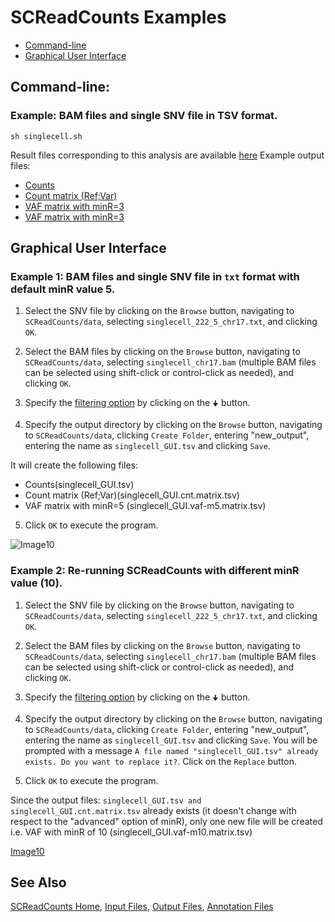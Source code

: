 # SCReadCounts Examples

* [Command-line](https://github.com/HorvathLab/NGS/blob/master/SCReadCounts/docs/Examples.md#command-line)
* [Graphical User Interface](https://github.com/HorvathLab/NGS/blob/master/SCReadCounts/docs/Examples.md#graphical-user-interface)

## Command-line:

### Example: BAM files and single SNV file in TSV format.

    sh singlecell.sh

Result files corresponding to this analysis are available [here](../data/output)
Example output files: 
* [Counts](../data/output/singlecell-output.tsv)
* [Count matrix (Ref;Var)](../data/output/singlecell-output.cnt.matrix.tsv)
* [VAF matrix with minR=3](../data/output/singlecell-output.vaf-m3.matrix.tsv)
* [VAF matrix with minR=3](../data/output/singlecell-output.vaf-m5.matrix.tsv)


## Graphical User Interface

### Example 1: BAM files and single SNV file in `txt` format with default minR value 5.

1. Select the SNV file by clicking on the `Browse` button, navigating to `SCReadCounts/data`, selecting `singlecell_222_5_chr17.txt`, and clicking `OK`.

2. Select the BAM files by clicking on the `Browse` button, navigating to `SCReadCounts/data`, selecting `singlecell_chr17.bam` (multiple BAM files can be selected using shift-click or control-click as needed), and clicking `OK`.

3. Specify the [filtering option](https://github.com/HorvathLab/NGS/tree/master/ReadCounts/docs/filtering.md) by clicking on the `🠋` button.

4. Specify the output directory by clicking on the `Browse` button, navigating to `SCReadCounts/data`, clicking `Create Folder`, entering "new_output", entering the name as `singlecell_GUI.tsv` and clicking `Save`.

It will create the following files:
* Counts(singlecell_GUI.tsv)
* Count matrix (Ref;Var)(singlecell_GUI.cnt.matrix.tsv)
* VAF matrix with minR=5 (singlecell_GUI.vaf-m5.matrix.tsv)

5. Click `OK` to execute the program.

![Image10](RNA2DNAlign10.png)


### Example 2: Re-running SCReadCounts with different minR value (10).

1. Select the SNV file by clicking on the `Browse` button, navigating to `SCReadCounts/data`, selecting `singlecell_222_5_chr17.txt`, and clicking `OK`.

2. Select the BAM files by clicking on the `Browse` button, navigating to `SCReadCounts/data`, selecting `singlecell_chr17.bam` (multiple BAM files can be selected using shift-click or control-click as needed), and clicking `OK`.

3. Specify the [filtering option](https://github.com/HorvathLab/NGS/tree/master/ReadCounts/docs/filtering.md) by clicking on the `🠋` button.

4. Specify the output directory by clicking on the `Browse` button, navigating to `SCReadCounts/data`, clicking `Create Folder`, entering "new_output", entering the name as `singlecell_GUI.tsv` and clicking `Save`. You will be prompted with a message `A file named "singlecell_GUI.tsv" already exists. Do you want to replace it?`. Click on the `Replace` button.


5. Click `OK` to execute the program.

Since the output files: `singlecell_GUI.tsv and singlecell_GUI.cnt.matrix.tsv` already exists (it doesn't change with respect to the "advanced" option of minR), only one new file will be created i.e. VAF with minR of 10 (singlecell_GUI.vaf-m10.matrix.tsv)

[Image10](RNA2DNAlign10.png)

## See Also

[SCReadCounts Home](..), [Input Files](InputFiles.md), [Output Files](OutputFiles.md), [Annotation Files](AnnotationFiles.md)

